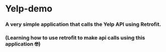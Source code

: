 # Yelp-demo
### A very simple application that calls the Yelp API using Retrofit.
### (Learning how to use retrofit to make api calls using this application 🤓)
